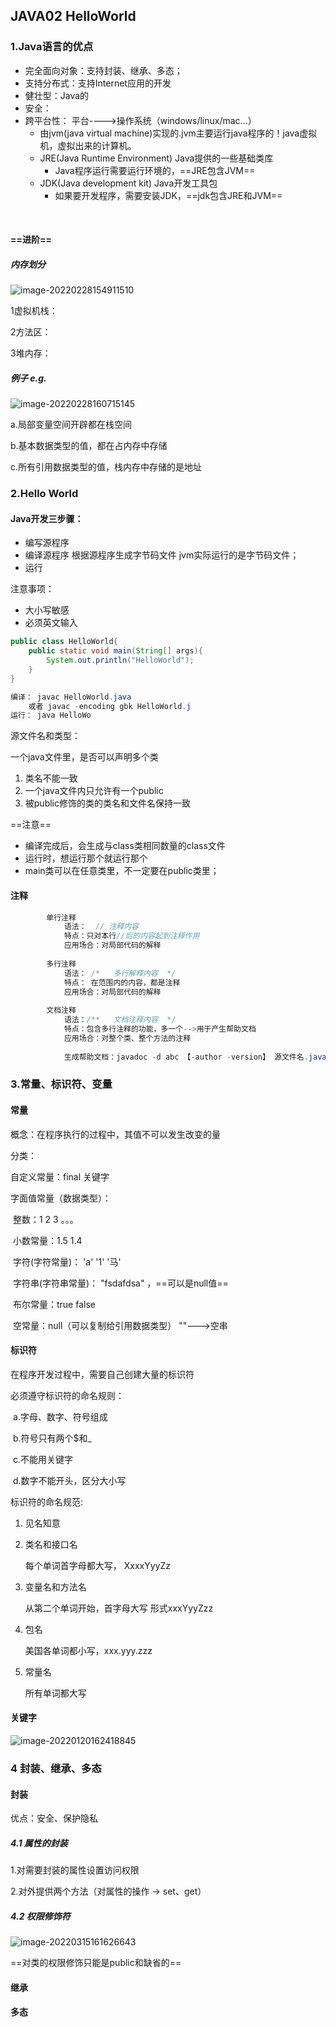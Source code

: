 ## JAVA02 HelloWorld

### 1.Java语言的优点

- 完全面向对象：支持封装、继承、多态；
- 支持分布式：支持Internet应用的开发
- 健壮型：Java的
- 安全：
- 跨平台性： 平台---->操作系统（windows/linux/mac...）
  - 由jvm(java virtual machine)实现的.jvm主要运行java程序的！java虚拟机，虚拟出来的计算机。
  - JRE(Java Runtime Environment) Java提供的一些基础类库
    - Java程序运行需要运行环境的，==JRE包含JVM==
  - JDK(Java development kit) Java开发工具包
    - 如果要开发程序，需要安装JDK，==jdk包含JRE和JVM==

​		

#### ==进阶==

##### 内存划分

![image-20220228154911510](JAVA02Helloworld.assets/image-20220228154911510.png)

1虚拟机栈：

2方法区：

3堆内存：



##### 例子 e.g.

![image-20220228160715145](JAVA02Helloworld.assets/image-20220228160715145.png)



a.局部变量空间开辟都在栈空间

b.基本数据类型的值，都在占内存中存储

c.所有引用数据类型的值，栈内存中存储的是地址







### 2.Hello World

#### Java开发三步骤：

- 编写源程序
- 编译源程序 根据源程序生成字节码文件 jvm实际运行的是字节码文件；
- 运行



注意事项：

- 大小写敏感
- 必须英文输入

```java
public class HelloWorld{
	public static void main(String[] args){
		System.out.println("HelloWorld");
	}
}

编译： javac HelloWorld.java
    或者 javac -encoding gbk HelloWorld.j
运行： java HelloWo
```



源文件名和类型：

一个java文件里，是否可以声明多个类

1. 类名不能一致
2. 一个java文件内只允许有一个public
3. 被public修饰的类的类名和文件名保持一致

==注意==

* 编译完成后，会生成与class类相同数量的class文件
* 运行时，想运行那个就运行那个
* main类可以在任意类里，不一定要在public类里；



#### 注释

```java
		单行注释
			语法：  // 注释内容
			特点：只对本行//后的内容起到注释作用
			应用场合：对局部代码的解释
			
		多行注释
			语法： /*   多行解释内容  */
			特点： 在范围内的内容，都是注释
			应用场合：对局部代码的解释
			
		文档注释
			语法：/**   文档注释内容  */
			特点：包含多行注释的功能，多一个-->用于产生帮助文档
			应用场合：对整个类、整个方法的注释
            
			生成帮助文档：javadoc -d abc 【-author -version】 源文件名.java
```



### 3.常量、标识符、变量



#### 常量

概念：在程序执行的过程中，其值不可以发生改变的量 

分类：

自定义常量：final 关键字

字面值常量（数据类型）：

​	整数：1 2 3 。。。

​	小数常量：1.5 1.4

​	字符(字符常量)： 'a'  '1'  '马'

​	字符串(字符串常量)： "fsdafdsa" ，==可以是null值==

​	布尔常量：true false

​	空常量：null（可以复制给引用数据类型）   ""--->空串



#### 标识符

在程序开发过程中，需要自己创建大量的标识符

必须遵守标识符的命名规则：

​	a.字母、数字、符号组成

​	b.符号只有两个$和_

​	c.不能用关键字

​	d.数字不能开头，区分大小写



标识符的命名规范:

1. 见名知意

2. 类名和接口名

   每个单词首字母都大写， XxxxYyyZz

3. 变量名和方法名

   从第二个单词开始，首字母大写 形式xxxYyyZzz

4. 包名

   美国各单词都小写，xxx.yyy.zzz

5. 常量名

   所有单词都大写

#### 关键字

![image-20220120162418845](JAVA02Helloworld.assets/image-20220120162418845.png)





### 4 封装、继承、多态

#### 封装

优点：安全、保护隐私

##### 4.1 属性的封装

1.对需要封装的属性设置访问权限

2.对外提供两个方法（对属性的操作 -> set、get）



##### 4.2 权限修饰符

![image-20220315161626643](JAVA02Helloworld、封装.assets/image-20220315161626643.png)

==对类的权限修饰只能是public和缺省的==





#### 继承



#### 多态
